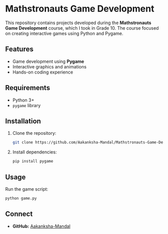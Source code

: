 # Mathstronauts Game Development

This repository contains projects developed during the **Mathstronauts Game Development** course, which I took in Grade 10. The course focused on creating interactive games using Python and Pygame.

## Features
- Game development using **Pygame**
- Interactive graphics and animations
- Hands-on coding experience

## Requirements
- Python 3+
- `pygame` library

## Installation
1. Clone the repository:
   ```bash
   git clone https://github.com/Aakanksha-Mandal/Mathstronauts-Game-Developement.git
   ```
2. Install dependencies:
   ```bash
   pip install pygame
   ```

## Usage
Run the game script:
```bash
python game.py
```

## Connect
- **GitHub:** [Aakanksha-Mandal](https://github.com/Aakanksha-Mandal)
